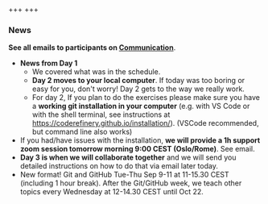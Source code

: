 +++
+++

### News

**See all emails to participants on [Communication](@/communication/_index.md)**.

- **News from Day 1**
  - We covered what was in the schedule.
  - **Day 2 moves to your local computer**. If today was too boring or easy for you, don't worry!  Day 2 gets to the way we really work.
  - For day 2, If you plan to do the exercises please make sure you
    have a **working git installation in your computer** (e.g. with VS
    Code or with the shell terminal, see instructions at
    https://coderefinery.github.io/installation/). (VSCode
    recommended, but command line also works)
- If you had/have issues with the installation, **we will provide a 1h
  support zoom session tomorrow morning 9:00 CEST (Oslo/Rome)**. See email.
- **Day 3 is when we will collaborate together** and we will send you detailed instructions on how to do that via email later today.
- New format! Git and GitHub Tue-Thu Sep 9-11 at 11-15.30 CEST
  (including 1 hour break). After the Git/GitHub week, we teach other
  topics every Wednesday at 12-14.30 CEST until Oct 22.
